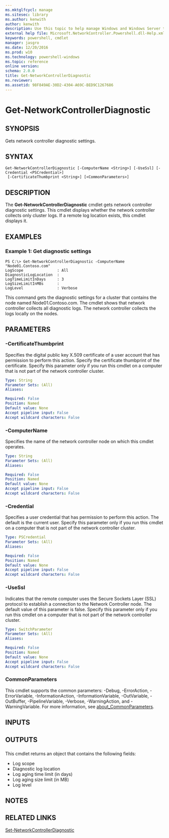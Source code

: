 ```yaml
---
ms.mktglfcycl: manage
ms.sitesec: library
ms.author: kenwith
author: kenwith
description: Use this topic to help manage Windows and Windows Server technologies with Windows PowerShell.
external help file: Microsoft.NetworkController.Powershell.dll-Help.xml
keywords: powershell, cmdlet
manager: jasgro
ms.date: 12/20/2016
ms.prod: w10
ms.technology: powershell-windows
ms.topic: reference
online version: 
schema: 2.0.0
title: Get-NetworkControllerDiagnostic
ms.reviewer:
ms.assetid: 98F849AE-30D2-4304-A69C-BED9C1267686
---
```


# Get-NetworkControllerDiagnostic

## SYNOPSIS
Gets network controller diagnostic settings.

## SYNTAX

```
Get-NetworkControllerDiagnostic [-ComputerName <String>] [-UseSsl] [-Credential <PSCredential>]
 [-CertificateThumbprint <String>] [<CommonParameters>]
```

## DESCRIPTION
The **Get-NetworkControllerDiagnostic** cmdlet gets network controller diagnostic settings.
This cmdlet displays whether the network controller collects only cluster logs.
If a remote log location exists, this cmdlet displays it.

## EXAMPLES

### Example 1: Get diagnostic settings
```
PS C:\> Get-NetworkControllerDiagnostic -ComputerName "Node01.Contoso.com"
LogScope               : All
DiagnosticLogLocation  : 
LogTimeLimitInDays     : 3
LogSizeLimitInMBs      :
LogLevel               : Verbose
```

This command gets the diagnostic settings for a cluster that contains the node named Node01.Contoso.com.
The cmdlet shows that network controller collects all diagnostic logs.
The network controller collects the logs locally on the nodes.

## PARAMETERS

### -CertificateThumbprint
Specifies the digital public key X.509 certificate of a user account that has permission to perform this action.
Specify the certificate thumbprint of the certificate.
Specify this parameter only if you run this cmdlet on a computer that is not part of the network controller cluster.

```yaml
Type: String
Parameter Sets: (All)
Aliases: 

Required: False
Position: Named
Default value: None
Accept pipeline input: False
Accept wildcard characters: False
```

### -ComputerName
Specifies the name of the network controller node on which this cmdlet operates.

```yaml
Type: String
Parameter Sets: (All)
Aliases: 

Required: False
Position: Named
Default value: None
Accept pipeline input: False
Accept wildcard characters: False
```

### -Credential
Specifies a user credential that has permission to perform this action.
The default is the current user.
Specify this parameter only if you run this cmdlet on a computer that is not part of the network controller cluster.

```yaml
Type: PSCredential
Parameter Sets: (All)
Aliases: 

Required: False
Position: Named
Default value: None
Accept pipeline input: False
Accept wildcard characters: False
```

### -UseSsl
Indicates that the remote computer uses the Secure Sockets Layer (SSL) protocol to establish a connection to the Network Controller node.
The default value of this parameter is false.
Specify this parameter only if you run this cmdlet on a computer that is not part of the network controller cluster.

```yaml
Type: SwitchParameter
Parameter Sets: (All)
Aliases: 

Required: False
Position: Named
Default value: None
Accept pipeline input: False
Accept wildcard characters: False
```

### CommonParameters
This cmdlet supports the common parameters: -Debug, -ErrorAction, -ErrorVariable, -InformationAction, -InformationVariable, -OutVariable, -OutBuffer, -PipelineVariable, -Verbose, -WarningAction, and -WarningVariable. For more information, see [about_CommonParameters](http://go.microsoft.com/fwlink/?LinkID=113216).

## INPUTS

## OUTPUTS

###  
This cmdlet returns an object that contains the following fields: 

- Log scope
- Diagnostic log location
- Log aging time limit (in days)
- Log aging size limit (in MB)
- Log level

## NOTES

## RELATED LINKS

[Set-NetworkControllerDiagnostic](./Set-NetworkControllerDiagnostic.md)
